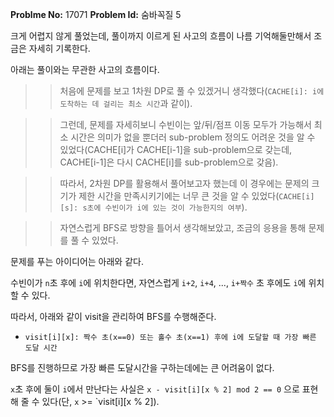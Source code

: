 **Problme No:** 17071
**Problem Id:** 숨바꼭질 5


크게 어렵지 않게 풀었는데, 풀이까지 이르게 된 사고의 흐름이 나름 기억해둘만해서 조금은 자세히 기록한다.


아래는 풀이와는 무관한 사고의 흐름이다.


>> 처음에 문제를 보고 1차원 DP로 풀 수 있겠거니 생각했다(`CACHE[i]: i에 도착하는 데 걸리는 최소 시간`과 같이).


>> 그런데, 문제를 자세히보니 수빈이는 앞/뒤/점프 이동 모두가 가능해서 최소 시간은 의미가 없을 뿐더러 sub-problem 정의도 어려운 것을 알 수 있었다(CACHE[i]가 CACHE[i-1]을 sub-problem으로 갖는데, CACHE[i-1]은 다시 CACHE[i]를 sub-problem으로 갖음).


>> 따라서, 2차원 DP를 활용해서 풀어보고자 했는데 이 경우에는 문제의 크기가 제한 시간을 만족시키기에는 너무 큰 것을 알 수 있었다(`CACHE[i][s]: s초에 수빈이가 i에 있는 것이 가능한지의 여부`).


>> 자연스럽게 BFS로 방향을 틀어서 생각해보았고, 조금의 응용을 통해 문제를 풀 수 있었다.


문제를 푸는 아이디어는 아래와 같다.


수빈이가 `n`초 후에 `i`에 위치한다면, 자연스럽게 `i+2`, `i+4`, ..., `i+짝수` 초 후에도 `i`에 위치할 수 있다.


따라서, 아래와 같이 visit을 관리하여 BFS를 수행해준다.


- `visit[i][x]: 짝수 초(x==0) 또는 홀수 초(x==1) 후에 i에 도달할 때 가장 빠른 도달 시간`


BFS를 진행하므로 가장 빠른 도달시간을 구하는데에는 큰 어려움이 없다.


`x`초 후에 둘이 `i`에서 만난다는 사실은 `x - visit[i][x % 2] mod 2 == 0` 으로 표현해 줄 수 있다(단, `x` >= `visit[i][x % 2]).
